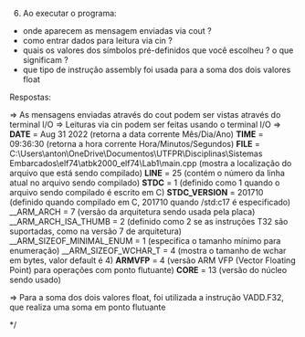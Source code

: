 6. Ao executar o programa:

- onde aparecem as mensagem enviadas via cout ?
- como entrar dados para leitura via cin ?
- quais os valores dos símbolos pré-definidos que você escolheu ? o que significam ?
- que tipo de instrução assembly foi usada para a soma dos dois valores float

Respostas:

  => As mensagens enviadas através do cout podem ser vistas
  através do terminal I/O
  => Leituras via cin podem ser feitas usando o terminal I/O
  => 
  __DATE__ = Aug 31 2022 (retorna a data corrente Mês/Dia/Ano)
  __TIME__ = 09:36:30 (retorna a hora corrente Hora/Minutos/Segundos)
  __FILE__ = C:\Users\anton\OneDrive\Documentos\UTFPR\Disciplinas\Sistemas Embarcados\elf74\atbk2000_elf74\Lab1\main.cpp
  (mostra a localização do arquivo que está sendo compilado)
  __LINE__ = 25 (contém o número da linha atual no arquivo sendo compilado)
  __STDC__ = 1 (definido como 1 quando o arquivo sendo compilado é escrito em C)
  __STDC_VERSION__ = 201710
  (definido quando compilado em C, 201710 quando /std:c17 é especificado)
  __ARM_ARCH = 7 (versão da arquitetura sendo usada pela placa)
  __ARM_ARCH_ISA_THUMB = 2
  (definido como 2 se as instruções T32 são suportadas, como na versão 7 de 
  arquitetura)
  __ARM_SIZEOF_MINIMAL_ENUM = 1
  (especifica o tamanho mínimo para enumeração)
  __ARM_SIZEOF_WCHAR_T = 4
  (mostra o tamanho de wchar em bytes, valor default é 4)
  __ARMVFP__  = 4
  (versão ARM VFP (Vector Floating Point) para operações com ponto flutuante)
  __CORE__ = 13
  (versão do núcleo sendo usado)

  => Para a soma dos dois valores float, foi utilizada a instrução VADD.F32, que
  realiza uma soma em ponto flutuante

*/
